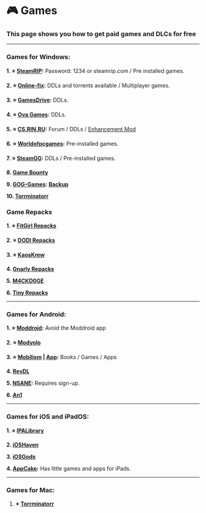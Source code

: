 # 🎮 Games
### This page shows you how to get paid games and DLCs for free 

***

### Games for Windows:

**1. ⭐ [SteamRIP](https://steamrip.com/):** Password: 1234 or steamrip.com / Pre installed games.

**2. ⭐ [Online-fix](https://online-fix.me/):** DDLs and torrents available / Multiplayer games.

**3. ⭐ [GamesDrive](https://gamesdrive.net/):** DDLs.

**4. ⭐ [Ova Games](https://www.ovagames.com/):** DDLs.

**5. ⭐ [CS.RIN.RU](https://cs.rin.ru/):** Forum / DDLs / [Enhancement Mod](https://github.com/SubZeroPL/cs-rin-ru-enhanced-mod)

**6. ⭐ [Worldofpcgames](https://worldof-pcgames.net/):** Pre-installed games. 

**7. ⭐ [SteamGG](https://steamgg.net/):** DDLs / Pre-installed games.

**8. [Game Bounty](https://gamebounty.world/)**

**9. [GOG-Games](https://gog-games.to): [Backup](https://github.com/ezerear/gog-games.to_backup)**

**10. [Torrminatorr](https://forum.torrminatorr.com/)**

### Game Repacks 

**1. ⭐ [FitGirl Repacks](https://www.fitgirl-repacks.site)**

**2. ⭐ [DODI Repacks](https://dodi-repacks.site/)**

**3. ⭐ [KaosKrew](https://www.kaoskrew.org/)**

**4. [Gnarly Repacks](https://rentry.org/gnarly_repacks)**

**5. [M4CKD0GE](https://m4ckd0ge-repacks.site/)**

**6. [Tiny Repacks](https://www.tiny-repacks.win/)**

***

### Games for Android:

**1. ⭐ [Moddroid](https://www.moddroid.com):** Avoid the Moddroid app

**2. ⭐ [Modyolo](https://modyolo.com)**

**3. ⭐ [Mobilism](https://forum.mobilism.org/viewforum.php?f=398) | [App](https://forum.mobilism.org/app/):** Books / Games / Apps

**4. [RevDL](https://revdl.com)**

**5. [NSANE](https://nsaneforums.com/):** Requires sign-up.

**6. [An1](https://an1.com/)**


***

### Games for iOS and iPadOS:

**1. ⭐ [IPALibrary](https://www.ipalibrary.me)**

**2. [iOSHaven](https://ioshaven.com/apps)**


**3. [iOSGods](https://app.iosgods.com/)**


**4. [AppCake](https://www.iphonecake.com/):** Has little games and apps for iPads.


***

### Games for Mac:


1. **⭐ [Torrminatorr](https://forum.torrminatorr.com/)**








